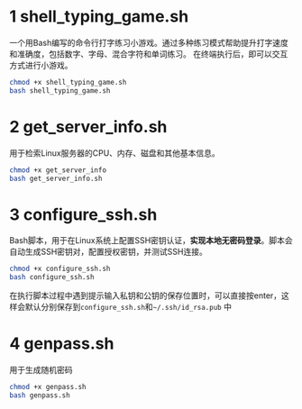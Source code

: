 # 1 shell_typing_game.sh
一个用Bash编写的命令行打字练习小游戏。通过多种练习模式帮助提升打字速度和准确度，包括数字、字母、混合字符和单词练习。
在终端执行后，即可以交互方式进行小游戏。
```bash
chmod +x shell_typing_game.sh
bash shell_typing_game.sh
```
# 2 get_server_info.sh
用于检索Linux服务器的CPU、内存、磁盘和其他基本信息。
```bash
chmod +x get_server_info
bash get_server_info.sh
```

# 3 configure_ssh.sh
Bash脚本，用于在Linux系统上配置SSH密钥认证，**实现本地无密码登录**。脚本会自动生成SSH密钥对，配置授权密钥，并测试SSH连接。  
```bash
chmod +x configure_ssh.sh
bash configure_ssh.sh
```
在执行脚本过程中遇到提示输入私钥和公钥的保存位置时，可以直接按enter，这样会默认分别保存到`configure_ssh.sh`和`~/.ssh/id_rsa.pub` 中

# 4 genpass.sh
用于生成随机密码
```bash
chmod +x genpass.sh
bash genpass.sh
```
